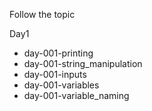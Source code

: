 Follow the topic <br>

Day1<br>
- day-001-printing
- day-001-string_manipulation
- day-001-inputs
- day-001-variables
- day-001-variable_naming
